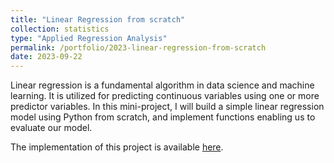 ```yaml
---
title: "Linear Regression from scratch"
collection: statistics
type: "Applied Regression Analysis"
permalink: /portfolio/2023-linear-regression-from-scratch
date: 2023-09-22
---
```


Linear regression is a fundamental algorithm in data science and machine learning. It is utilized for predicting continuous variables using one or more predictor variables. In this mini-project, I will build a simple linear regression model using Python from scratch, and implement functions enabling us to evaluate our model.

The implementation of this project is available [here](https://github.com/vohuynhquangnguyen/portfolio.codes-and-bytes/tree/main/projects/linear-regression).
